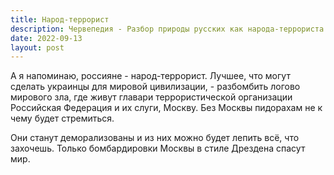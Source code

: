 ```yaml
---
title: Народ-террорист
description: Червепедия - Разбор природы русских как народа-террориста и необходимости уничтожения Москвы.
date: 2022-09-13
layout: post
---
```


<p>А я напоминаю, россияне - народ-террорист. Лучшее, что могут сделать украинцы для мировой цивилизации, - разбомбить логово мирового зла, где живут главари террористической организации Российская Федерация и их слуги, Москву. Без Москвы пидорахам не к чему будет стремиться.</p>

<p>Они станут деморализованы и из них можно будет лепить всё, что захочешь. Только бомбардировки Москвы в стиле Дрездена спасут мир.</p>